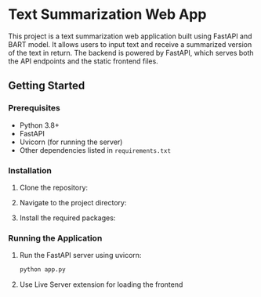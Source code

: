 # Text Summarization Web App

This project is a text summarization web application built using FastAPI and BART model. It allows users to input text and receive a summarized version of the text in return. The backend is powered by FastAPI, which serves both the API endpoints and the static frontend files.

## Getting Started

### Prerequisites

- Python 3.8+
- FastAPI
- Uvicorn (for running the server)
- Other dependencies listed in `requirements.txt`

### Installation

1. Clone the repository:

2. Navigate to the project directory:

3. Install the required packages:

### Running the Application

1. Run the FastAPI server using uvicorn:

    ```bash
    python app.py

2. Use Live Server extension  for loading the frontend
